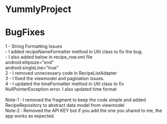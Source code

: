 # YummlyProject

# BugFixes
 1 - String Formatting Issues <br />
    - I added recipeNameFormatter method in Util class to fix the bug. <br />
    - I also added below in recipe_row.xml file <br />
            android:ellipsize="end" <br />
            android:singleLine="true" <br />
 2 - I removed unnecessary code in RecipeListAdapter <br />
 3 - I fixed the viewmodel and pagination issues. <br />
 4 - I updated the timeFormatter method in Util class to fix NullPointerException error.  I also updated time format <br />
<br />
 Note-1 : I removed the fragment to keep the code simple and added RecipeRepository to abstract data model from viewmodel <br />
 Note-2 : Removed the API KEY but if you add the one you shared to me, the app works as expected. <br />
   
